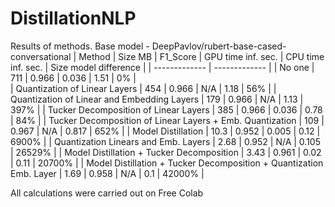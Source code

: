 # DistillationNLP

Results of methods.
Base model - DeepPavlov/rubert-base-cased-conversational
| Method | Size MB | F1_Score | GPU time inf. sec. | CPU time inf. sec. | Size model difference |
| ------------- | ------------- |
| No one  | 711 | 0.966 | 0.036 | 1.51 | 0% |  
| Quantization of Linear Layers | 454 | 0.966 | N/A | 1.18 | 56% |
| Quantization of Linear and Embedding Layers | 179 | 0.966 | N/A | 1.13 | 397% |
| Tucker Decomposition of Linear Layers | 385 | 0.966 | 0.036 | 0.78 | 84% |
| Tucker Decomposition of Linear Layers + Emb. Quantization | 109 | 0.967 | N/A | 0.817 | 652% |
| Model Distillation | 10.3 | 0.952 | 0.005 | 0.12 | 6900% |
| Quantization Linears and Emb. Layers | 2.68 | 0.952 | N/A | 0.105 | 26529% |
| Model Distillation + Tucker Decomposition | 3.43 | 0.961 | 0.02 | 0.11 | 20700% |
| Model Distillation + Tucker Decomposition + Quantization Emb. Layer | 1.69 | 0.958 | N/A | 0.1 | 42000% |

All calculations were carried out on Free Colab
